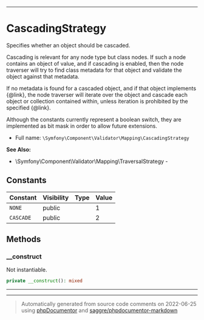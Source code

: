***

# CascadingStrategy

Specifies whether an object should be cascaded.

Cascading is relevant for any node type but class nodes. If such a node
contains an object of value, and if cascading is enabled, then the node
traverser will try to find class metadata for that object and validate the
object against that metadata.

If no metadata is found for a cascaded object, and if that object implements
{@link}, the node traverser will iterate over the object and
cascade each object or collection contained within, unless iteration is
prohibited by the specified {@link}.

Although the constants currently represent a boolean switch, they are
implemented as bit mask in order to allow future extensions.

* Full name: `\Symfony\Component\Validator\Mapping\CascadingStrategy`

**See Also:**

* \Symfony\Component\Validator\Mapping\TraversalStrategy - 


## Constants

| Constant | Visibility | Type | Value |
|:---------|:-----------|:-----|:------|
|`NONE`|public| |1|
|`CASCADE`|public| |2|


## Methods


### __construct

Not instantiable.

```php
private __construct(): mixed
```











***


***
> Automatically generated from source code comments on 2022-06-25 using [phpDocumentor](http://www.phpdoc.org/) and [saggre/phpdocumentor-markdown](https://github.com/Saggre/phpDocumentor-markdown)
